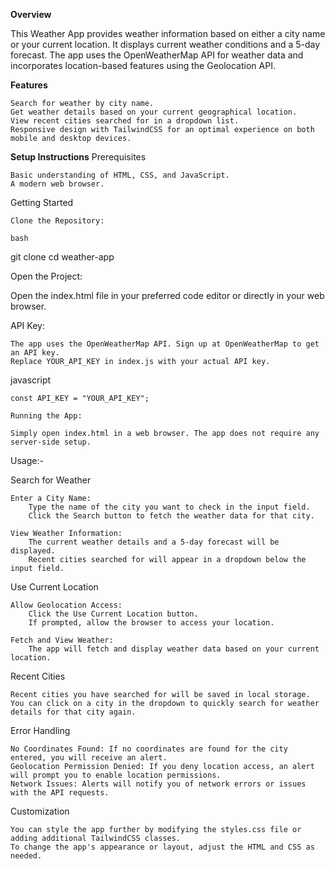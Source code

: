 **Overview**

This Weather App provides weather information based on either a city name or your current location. It displays current weather conditions and a 5-day forecast. The app uses the OpenWeatherMap API for weather data and incorporates location-based features using the Geolocation API.

**Features**

    Search for weather by city name.
    Get weather details based on your current geographical location.
    View recent cities searched for in a dropdown list.
    Responsive design with TailwindCSS for an optimal experience on both mobile and desktop devices.

**Setup Instructions**
Prerequisites

    Basic understanding of HTML, CSS, and JavaScript.
    A modern web browser.

Getting Started

    Clone the Repository:

    bash

git clone <repository-url>
cd weather-app

Open the Project:

Open the index.html file in your preferred code editor or directly in your web browser.

API Key:

    The app uses the OpenWeatherMap API. Sign up at OpenWeatherMap to get an API key.
    Replace YOUR_API_KEY in index.js with your actual API key.

javascript

    const API_KEY = "YOUR_API_KEY";

    Running the App:

    Simply open index.html in a web browser. The app does not require any server-side setup.

Usage:- 

Search for Weather

    Enter a City Name:
        Type the name of the city you want to check in the input field.
        Click the Search button to fetch the weather data for that city.

    View Weather Information:
        The current weather details and a 5-day forecast will be displayed.
        Recent cities searched for will appear in a dropdown below the input field.

   Use Current Location

    Allow Geolocation Access:
        Click the Use Current Location button.
        If prompted, allow the browser to access your location.

    Fetch and View Weather:
        The app will fetch and display weather data based on your current location.

Recent Cities

    Recent cities you have searched for will be saved in local storage.
    You can click on a city in the dropdown to quickly search for weather details for that city again.

Error Handling

    No Coordinates Found: If no coordinates are found for the city entered, you will receive an alert.
    Geolocation Permission Denied: If you deny location access, an alert will prompt you to enable location permissions.
    Network Issues: Alerts will notify you of network errors or issues with the API requests.

Customization

    You can style the app further by modifying the styles.css file or adding additional TailwindCSS classes.
    To change the app's appearance or layout, adjust the HTML and CSS as needed.


